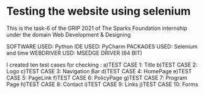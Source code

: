 # Testing the website using selenium
This is the task-6 of the GRIP 2021 of The Sparks Foundation internship under the domain Web Development &amp; Designing

SOFTWARE USED: Python
IDE USED: PyCharm
PACKAGES USED: Selenium and time
WEBDRIVER USD: MSEDGE DRIVER (64 BIT)

I created ten test cases for checking :
a)TEST CASE 1: Title
b)TEST CASE 2: Logo
c)TEST CASE 3: Navigation Bar
d)TEST CASE 4: HomePage
e)TEST CASE 5: PageLink
f)TEST CASE 6: PolicyPage
g)TEST CASE 7: Program Page
h)TEST CASE 8: Contact
i)TEST CASE 9: Links
j)TEST CASE 10: Forms

